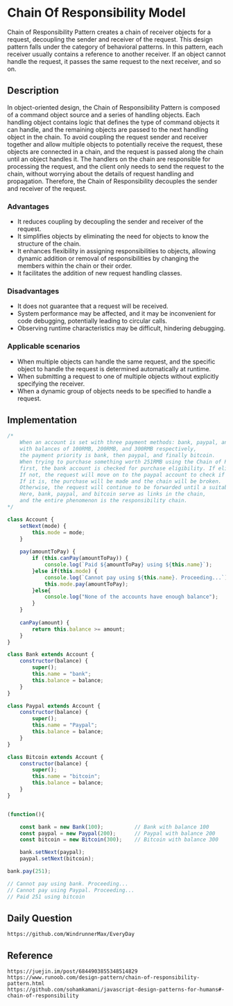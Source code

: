 # Chain Of Responsibility Model
Chain of Responsibility Pattern creates a chain of receiver objects for a request, decoupling the sender and receiver of the request. This design pattern falls under the category of behavioral patterns. In this pattern, each receiver usually contains a reference to another receiver. If an object cannot handle the request, it passes the same request to the next receiver, and so on.

## Description
In object-oriented design, the Chain of Responsibility Pattern is composed of a command object source and a series of handling objects. Each handling object contains logic that defines the type of command objects it can handle, and the remaining objects are passed to the next handling object in the chain. To avoid coupling the request sender and receiver together and allow multiple objects to potentially receive the request, these objects are connected in a chain, and the request is passed along the chain until an object handles it. The handlers on the chain are responsible for processing the request, and the client only needs to send the request to the chain, without worrying about the details of request handling and propagation. Therefore, the Chain of Responsibility decouples the sender and receiver of the request.

### Advantages
* It reduces coupling by decoupling the sender and receiver of the request.
* It simplifies objects by eliminating the need for objects to know the structure of the chain.
* It enhances flexibility in assigning responsibilities to objects, allowing dynamic addition or removal of responsibilities by changing the members within the chain or their order.
* It facilitates the addition of new request handling classes.

### Disadvantages
* It does not guarantee that a request will be received.
* System performance may be affected, and it may be inconvenient for code debugging, potentially leading to circular calls.
* Observing runtime characteristics may be difficult, hindering debugging.

### Applicable scenarios
* When multiple objects can handle the same request, and the specific object to handle the request is determined automatically at runtime.
* When submitting a request to one of multiple objects without explicitly specifying the receiver.
* When a dynamic group of objects needs to be specified to handle a request.

## Implementation

```javascript
/*
    When an account is set with three payment methods: bank, paypal, and bitcoin,
    with balances of 100RMB, 200RMB, and 300RMB respectively, 
    the payment priority is bank, then paypal, and finally bitcoin.
    When trying to purchase something worth 251RMB using the Chain of Responsibility pattern, 
    first, the bank account is checked for purchase eligibility. If eligible, the purchase is made and the chain is broken. 
    If not, the request will move on to the paypal account to check if the amount is sufficient. 
    If it is, the purchase will be made and the chain will be broken. 
    Otherwise, the request will continue to be forwarded until a suitable handler is found. 
    Here, bank, paypal, and bitcoin serve as links in the chain, 
    and the entire phenomenon is the responsibility chain.
*/

class Account {
    setNext(mode) {
        this.mode = mode;
    }
    
    pay(amountToPay) {
        if (this.canPay(amountToPay)) {
            console.log(`Paid ${amountToPay} using ${this.name}`);
        }else if(this.mode) {
            console.log(`Cannot pay using ${this.name}. Proceeding...`);
            this.mode.pay(amountToPay);
        }else{
            console.log("None of the accounts have enough balance");
        }
    }
    
    canPay(amount) {
        return this.balance >= amount;
    }
}

class Bank extends Account {
    constructor(balance) {
        super();
        this.name = "bank";
        this.balance = balance;
    }
}

class Paypal extends Account {
    constructor(balance) {
        super();
        this.name = "Paypal";
        this.balance = balance;
    }
}

class Bitcoin extends Account {
    constructor(balance) {
        super();
        this.name = "bitcoin";
        this.balance = balance;
    }
}


(function(){

    const bank = new Bank(100);          // Bank with balance 100
    const paypal = new Paypal(200);      // Paypal with balance 200
    const bitcoin = new Bitcoin(300);    // Bitcoin with balance 300

    bank.setNext(paypal);
    paypal.setNext(bitcoin);
```

```javascript
bank.pay(251);

// Cannot pay using bank. Proceeding...
// Cannot pay using Paypal. Proceeding...
// Paid 251 using bitcoin
```

## Daily Question

```
https://github.com/WindrunnerMax/EveryDay
```

## Reference

```
https://juejin.im/post/6844903855348514829
https://www.runoob.com/design-pattern/chain-of-responsibility-pattern.html
https://github.com/sohamkamani/javascript-design-patterns-for-humans#-chain-of-responsibility
```